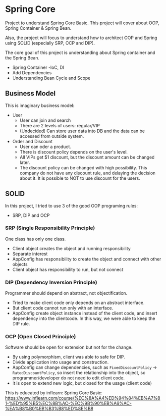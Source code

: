 # Spring Core

Project to understand Spring Core Basic. This project will cover about OOP, Spring Container & Spring Bean. 

Also, the project will focus to understand how to architect OOP and Spring using SOLID (especially SRP, OCP and DIP). 

The core goal of this project is understanding about Spring container and the Spring Bean.
* Spring Container -IoC, DI
* Add Dependencies
* Understanding Bean Cycle and Scope

## Business Model
This is imaginary business model: 
* User 
    * User can join and search
    * There are 2 levels of users: regular/VIP
    * (Undecided) Can store user data into DB and the data can be accessed from outside system.
* Order and Discount
    * User can oder a product.
    * There is discount policy depends on the user's level.
    * All VIPs get $1 discount, but the discount amount can be changed later.
    * The discount policy can be changed with high possibility. This company do not have any discount rule, and delaying the decision about it. It is possible to NOT to use discount for the users.
    
## SOLID
In this project, I tried to use 3 of the good OOP programing rules:
* SRP, DIP and OCP

### SRP (Single Responsibility Principle)
One class has only one class.
* Client object creates the object and running responsibility
* Separate interest
* AppConfig has responsibility to create the object and connect with other objects
* Client object has responsibility to run, but not connect

### DIP (Dependency Inversion Principle)
Programmer should depend on abstract, not objectification.
* Tried to make client code only depends on an abstract interface.
* But client code cannot run only with an interface.
* AppConfig create object instance instead of the client code, and insert dependency into the clientcode. In this way, we were able to keep the DIP rule.

### OCP (Open Closed Principle)
Software should be open for extension but not for the change.
* By using polymorphism, client was able to safe for DIP.
* Divide application into usage and construction.
* AppConfig can change dependencies, such as `FixedDiscountPolicy` -> `RatedDiscountPolicy`, so insert the relationship into the object, so programmer/developer do not need to edit client code.
* It is open to extend new logic, but closed for the usage (client code)


 


This is educated by inflearn: Spring Core Basic:
https://www.inflearn.com/course/%EC%8A%A4%ED%94%84%EB%A7%81-%ED%95%B5%EC%8B%AC-%EC%9B%90%EB%A6%AC-%EA%B8%B0%EB%B3%B8%ED%8E%B8
